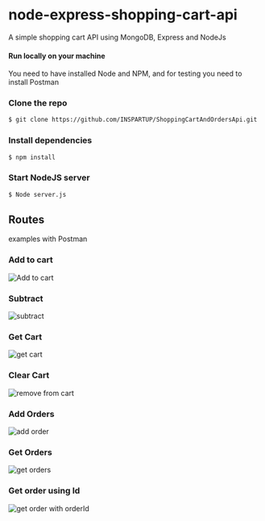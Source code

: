 # node-express-shopping-cart-api

A simple shopping cart API using MongoDB, Express and NodeJs

#### Run locally on your machine

You need to have installed Node and NPM, and for testing you need to install Postman

### Clone the repo

```bash
$ git clone https://github.com/INSPARTUP/ShoppingCartAndOrdersApi.git
```

### Install dependencies

```bash
$ npm install
```

### Start NodeJS server

```bash
$ Node server.js
```


## Routes
examples with Postman

### Add to cart
![Add to cart](https://user-images.githubusercontent.com/65148928/120029394-ee3c0f80-bfed-11eb-8199-a381ed17717f.PNG)




### Subtract
![subtract](https://user-images.githubusercontent.com/65148928/120029470-0f046500-bfee-11eb-89fa-a68b04b7a54e.PNG)




### Get Cart
![get cart](https://user-images.githubusercontent.com/65148928/120029473-10359200-bfee-11eb-8a8d-a0681c735ed5.PNG)




### Clear Cart
![remove from cart](https://user-images.githubusercontent.com/65148928/120029493-13c91900-bfee-11eb-83a7-2c6750a5d3d0.PNG)


### Add Orders
![add order](https://user-images.githubusercontent.com/65148928/120029482-11ff5580-bfee-11eb-8471-bbb61e5b6596.PNG)




### Get Orders
![get orders](https://user-images.githubusercontent.com/65148928/120029478-10ce2880-bfee-11eb-8028-19c82a202345.PNG)





### Get order using Id
![get order with orderId](https://user-images.githubusercontent.com/65148928/120029487-13308280-bfee-11eb-9681-26ca5056d01f.PNG)









